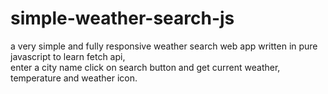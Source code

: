 # simple-weather-search-js
a very simple and fully responsive weather search web app written in pure javascript to learn fetch api,    
enter a city name click on search button and get current weather, temperature and weather icon. 
